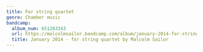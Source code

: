 ```yaml
---
title: For string quartet
genre: Chamber music
bandcamp:
  album_num: 651283343
  url: https://malcolmsailor.bandcamp.com/album/january-2014-for-string-quartet
  title: January 2014 - for string quartet by Malcolm Sailor
---
```

